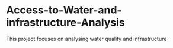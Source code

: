 # Access-to-Water-and-infrastructure-Analysis
This project focuses on analysing water quality and infrastructure
